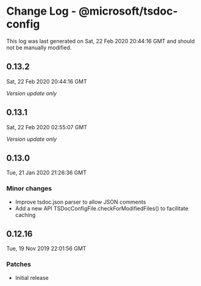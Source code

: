 # Change Log - @microsoft/tsdoc-config

This log was last generated on Sat, 22 Feb 2020 20:44:16 GMT and should not be manually modified.

## 0.13.2
Sat, 22 Feb 2020 20:44:16 GMT

*Version update only*

## 0.13.1
Sat, 22 Feb 2020 02:55:07 GMT

*Version update only*

## 0.13.0
Tue, 21 Jan 2020 21:26:36 GMT

### Minor changes

- Improve tsdoc.json parser to allow JSON comments
- Add a new API TSDocConfigFile.checkForModifiedFiles() to facilitate caching

## 0.12.16
Tue, 19 Nov 2019 22:01:56 GMT

### Patches

- Initial release

